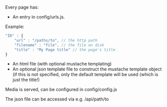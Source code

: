 Every page has:
- An entry in config/urls.js.

 Example:

```javascript
"ID" : {
    "url" : "/paths/to", // the http path
    "filename" : "file", // the file on disk
    "title" : "My Page title" // the page's title
}
```

- An html file (with optional mustache templating)
- An optional json template file to construct the mustache template object (if this is not specified, only the default template will be used (which is just the title!)


Media is served, can be configured in config/config.js

The json file can be accessed via e.g. /api/path/to